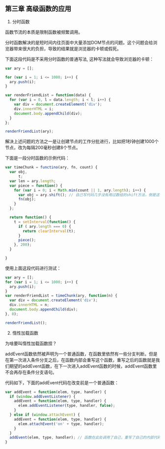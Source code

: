 ## 第三章 高级函数的应用

1. 分时函数

函数节流的本质是限制函数被频繁调用。

分时函数解决的是短时间内往页面中大量添加DOM节点的问题。这个问题会给浏览器带来很大的负担，导致的结果就是浏览器的卡顿或假死。

下面这段代码是不采用分时函数的普通写法, 这种写法就会导致浏览器的卡顿：

```js
var ary = [];

for (var i = 1; i <= 1000; i++) {
  ary.push(i);
}

var renderFriendList = function(data) {
  for (var i = 0, l = data.length; i < l; i++) {
    var div = document.createElement('div');
    div.innerHTML = i;
    document.body.appendChild(div);
  }
};

renderFriendList(ary);
```

解决上述问题的方法之一是让创建节点的工作分批进行，比如把1秒钟创建1000个节点，改为每隔200毫秒创建8个节点。

下面是一段分时函数的示例代码：

```js
var timeChunk = functino(ary, fn, count) {
  var obj,
      t;
  var len = ary.length;
  var piece = function() {
    for (var i = 0; i < Math.min(count || 1, ary.length); i++) {
      var obj = ary.shift(); // 自己写代码几乎没有用过数组的shift方法，倒是这本书里经常用到诶
      fn(obj);
    }
  };

  return function() {
    t = setInterval(function() {
      if ( ary.length === 0) {
        return clearInterval(t);
      }
      piece();
    }, 200);
  }

}
```

使用上面这段代码进行测试：

```js
var ary = [];
for (var i = 1; i <= 1000; i++) {
  ary.push(i);
}
var renderFriendList = timeChunk(ary, function(n) {
  var div = document.createElement('div');
  div.innerHTML = n;
  document.body.appendChild(div);
}, 8);

renderFriendList();
```

2. 惰性加载函数

为啥要叫惰性加载函数捏？

addEvent函数依然被声明为一个普通函数，在函数里依然有一些分支判断。但是在第一次进入条件分支之后，在函数内部会重写这个函数，重写之后的函数就是我们期望的addEvent函数，在下一次进入addEvent函数的时候，addEvent函数里不会再存在条件分支语句。

代码如下，下面的addEvent代码在改变前是一个普通函数：

```js
var addEvent = function(elem, type, handler) {
  if (window.addEventListener) {
    addEvent = function(elem, type, handler) {
      elem.addEventListener(type, handler, false);
    }
  } else if (window.attachEvent) {
    addEvent = function(elem, type, handler) {
      elem.attachEvent('on' + type, handler);
    }
  }
  addEvent(elem, type, handler); // 函数在此处调用了自己，重写了自己的内部代码
}
```
